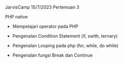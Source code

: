 JarvisCamp 15/7/2023
Pertemuan 3 

PHP native
- Mempelajari operator pada PHP

- Pengenalan Condition Statement (if, swith, ternary)

- Pengenalan Looping pada php (for, while, do while)

- Pengenalan fungsi Break dan Continue